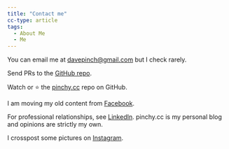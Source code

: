 ```yaml
---
title: "Contact me"
cc-type: article
tags:
  - About Me
  - Me
---
```

You can email me at [davepinch@gmail.com](mailto:davepinch@gmail.com) but I check rarely.

Send PRs to the [GitHub repo](https://github.com/davepinch/pinchy.cc).

Watch or :star: the [pinchy.cc](https://github.com/davepinch/pinchy.cc) repo on GitHub.

I am moving my old content from [Facebook](https://facebook.com/davepinch).

For professional relationships, see [LinkedIn](https://linkedin.com/in/davepinch). pinchy.cc is my personal blog and opinions are strictly my own.

I crosspost some pictures on [Instagram](https://instagram.com/amberdabber).
